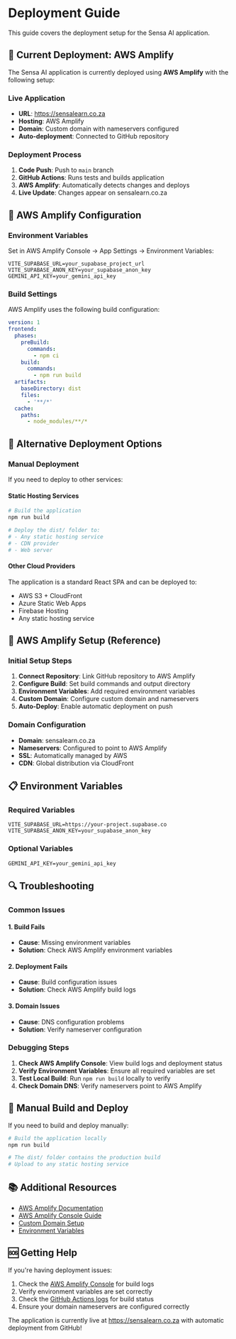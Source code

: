 # Deployment Guide

This guide covers the deployment setup for the Sensa AI application.

## 🚀 Current Deployment: AWS Amplify

The Sensa AI application is currently deployed using **AWS Amplify** with the following setup:

### **Live Application**
- **URL**: https://sensalearn.co.za
- **Hosting**: AWS Amplify
- **Domain**: Custom domain with nameservers configured
- **Auto-deployment**: Connected to GitHub repository

### **Deployment Process**
1. **Code Push**: Push to `main` branch
2. **GitHub Actions**: Runs tests and builds application
3. **AWS Amplify**: Automatically detects changes and deploys
4. **Live Update**: Changes appear on sensalearn.co.za

## 🔧 AWS Amplify Configuration

### **Environment Variables**
Set in AWS Amplify Console → App Settings → Environment Variables:

```
VITE_SUPABASE_URL=your_supabase_project_url
VITE_SUPABASE_ANON_KEY=your_supabase_anon_key
GEMINI_API_KEY=your_gemini_api_key
```

### **Build Settings**
AWS Amplify uses the following build configuration:

```yaml
version: 1
frontend:
  phases:
    preBuild:
      commands:
        - npm ci
    build:
      commands:
        - npm run build
  artifacts:
    baseDirectory: dist
    files:
      - '**/*'
  cache:
    paths:
      - node_modules/**/*
```

## 🔄 Alternative Deployment Options

### **Manual Deployment**

If you need to deploy to other services:

#### **Static Hosting Services**
```bash
# Build the application
npm run build

# Deploy the dist/ folder to:
# - Any static hosting service
# - CDN provider
# - Web server
```

#### **Other Cloud Providers**
The application is a standard React SPA and can be deployed to:
- AWS S3 + CloudFront
- Azure Static Web Apps
- Firebase Hosting
- Any static hosting service

## 🔧 AWS Amplify Setup (Reference)

### **Initial Setup Steps**
1. **Connect Repository**: Link GitHub repository to AWS Amplify
2. **Configure Build**: Set build commands and output directory
3. **Environment Variables**: Add required environment variables
4. **Custom Domain**: Configure custom domain and nameservers
5. **Auto-Deploy**: Enable automatic deployment on push

### **Domain Configuration**
- **Domain**: sensalearn.co.za
- **Nameservers**: Configured to point to AWS Amplify
- **SSL**: Automatically managed by AWS
- **CDN**: Global distribution via CloudFront

## 📋 Environment Variables

### Required Variables

```env
VITE_SUPABASE_URL=https://your-project.supabase.co
VITE_SUPABASE_ANON_KEY=your_supabase_anon_key
```

### Optional Variables

```env
GEMINI_API_KEY=your_gemini_api_key
```

## 🔍 Troubleshooting

### Common Issues

#### 1. Build Fails
- **Cause**: Missing environment variables
- **Solution**: Check AWS Amplify environment variables

#### 2. Deployment Fails
- **Cause**: Build configuration issues
- **Solution**: Check AWS Amplify build logs

#### 3. Domain Issues
- **Cause**: DNS configuration problems
- **Solution**: Verify nameserver configuration

### Debugging Steps

1. **Check AWS Amplify Console**: View build logs and deployment status
2. **Verify Environment Variables**: Ensure all required variables are set
3. **Test Local Build**: Run `npm run build` locally to verify
4. **Check Domain DNS**: Verify nameservers point to AWS Amplify

## 🎯 Manual Build and Deploy

If you need to build and deploy manually:

```bash
# Build the application locally
npm run build

# The dist/ folder contains the production build
# Upload to any static hosting service
```

## 📚 Additional Resources

- [AWS Amplify Documentation](https://docs.amplify.aws/)
- [AWS Amplify Console Guide](https://docs.amplify.aws/console/)
- [Custom Domain Setup](https://docs.amplify.aws/console/custom-domains/)
- [Environment Variables](https://docs.amplify.aws/console/environment-variables/)

## 🆘 Getting Help

If you're having deployment issues:

1. Check the [AWS Amplify Console](https://console.aws.amazon.com/amplify/) for build logs
2. Verify environment variables are set correctly
3. Check the [GitHub Actions logs](https://github.com/YOUR_USERNAME/Sensa-AI/actions) for build status
4. Ensure your domain nameservers are configured correctly

The application is currently live at https://sensalearn.co.za with automatic deployment from GitHub!

